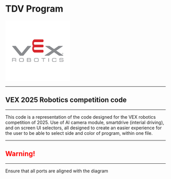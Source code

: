 <h1>TDV Program</h1>
<img src="assets/download (8).png"/>
<hr/>
<h2>VEX 2025 Robotics competition code</h2>
<hr/>
<p>This code is a representation of the code designed for the VEX robotics competition of 2025. Use of AI camera module, smartdrive (interial driving), and on screen UI selectors, all designed to create an easier experience for the user to be able to select side and color of program, within one file. </p>
<hr/>
<h2 style="color:red">Warning!</h2>
<hr style="color:red"/>
<p>Ensure that all ports are aligned with the diagram</p>
